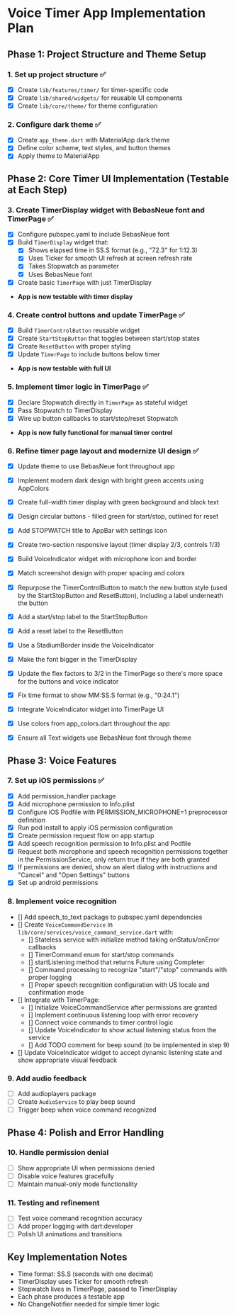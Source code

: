 # Voice Timer App Implementation Plan

## Phase 1: Project Structure and Theme Setup

### 1. Set up project structure ✅
- [x] Create `lib/features/timer/` for timer-specific code
- [x] Create `lib/shared/widgets/` for reusable UI components
- [x] Create `lib/core/theme/` for theme configuration

### 2. Configure dark theme ✅
- [x] Create `app_theme.dart` with MaterialApp dark theme
- [x] Define color scheme, text styles, and button themes
- [x] Apply theme to MaterialApp

## Phase 2: Core Timer UI Implementation (Testable at Each Step)

### 3. Create TimerDisplay widget with BebasNeue font and TimerPage ✅
- [x] Configure pubspec.yaml to include BebasNeue font
- [x] Build `TimerDisplay` widget that:
  - [x] Shows elapsed time in SS.S format (e.g., "72.3" for 1:12.3)
  - [x] Uses Ticker for smooth UI refresh at screen refresh rate
  - [x] Takes Stopwatch as parameter
  - [x] Uses BebasNeue font
- [x] Create basic `TimerPage` with just TimerDisplay
- **App is now testable with timer display**

### 4. Create control buttons and update TimerPage ✅
- [x] Build `TimerControlButton` reusable widget
- [x] Create `StartStopButton` that toggles between start/stop states
- [x] Create `ResetButton` with proper styling
- [x] Update `TimerPage` to include buttons below timer
- **App is now testable with full UI**

### 5. Implement timer logic in TimerPage ✅
- [x] Declare Stopwatch directly in `TimerPage` as stateful widget
- [x] Pass Stopwatch to TimerDisplay
- [x] Wire up button callbacks to start/stop/reset Stopwatch
- **App is now fully functional for manual timer control**

### 6. Refine timer page layout and modernize UI design ✅
- [x] Update theme to use BebasNeue font throughout app
- [x] Implement modern dark design with bright green accents using AppColors
- [x] Create full-width timer display with green background and black text
- [x] Design circular buttons - filled green for start/stop, outlined for reset
- [x] Add STOPWATCH title to AppBar with settings icon
- [x] Create two-section responsive layout (timer display 2/3, controls 1/3)
- [x] Build VoiceIndicator widget with microphone icon and border
- [x] Match screenshot design with proper spacing and colors
- [x] Repurpose the TimerControlButton to match the new button style (used by the StartStopButton and ResetButton), including a label underneath the button
- [x] Add a start/stop label to the StartStopButton
- [x] Add a reset label to the ResetButton
- [x] Use a StadiumBorder inside the VoiceIndicator
- [x] Make the font bigger in the TimerDisplay
- [x] Update the flex factors to 3/2 in the TimerPage so there's more space for the buttons and voice indicator
- [x] Fix time format to show MM:SS.S format (e.g., "0:24.1")
- [x] Integrate VoiceIndicator widget into TimerPage UI
- [x] Use colors from app_colors.dart throughout the app
- [x] Ensure all Text widgets use BebasNeue font through theme


## Phase 3: Voice Features

### 7. Set up iOS permissions ✅
- [x] Add permission_handler package
- [x] Add microphone permission to Info.plist
- [x] Configure iOS Podfile with PERMISSION_MICROPHONE=1 preprocessor definition
- [x] Run pod install to apply iOS permission configuration
- [x] Create permission request flow on app startup
- [x] Add speech recognition permission to Info.plist and Podfile
- [x] Request both microphone and speech recognition permissions together in the PermissionService, only return true if they are both granted
- [x] If permissions are denied, show an alert dialog with instructions and "Cancel" and "Open Settings" buttons
- [x] Set up android permissions
### 8. Implement voice recognition 
- [] Add speech_to_text package to pubspec.yaml dependencies
- [] Create `VoiceCommandService` in `lib/core/services/voice_command_service.dart` with:
  - [] Stateless service with initialize method taking onStatus/onError callbacks
  - [] TimerCommand enum for start/stop commands
  - [] startListening method that returns Future<TimerCommand> using Completer
  - [] Command processing to recognize "start"/"stop" commands with proper logging
  - [] Proper speech recognition configuration with US locale and confirmation mode
- [] Integrate with TimerPage:
  - [] Initialize VoiceCommandService after permissions are granted
  - [] Implement continuous listening loop with error recovery
  - [] Connect voice commands to timer control logic
  - [] Update VoiceIndicator to show actual listening status from the service
  - [] Add TODO comment for beep sound (to be implemented in step 9)
- [] Update VoiceIndicator widget to accept dynamic listening state and show appropriate visual feedback

### 9. Add audio feedback
- [ ] Add audioplayers package
- [ ] Create `AudioService` to play beep sound
- [ ] Trigger beep when voice command recognized

## Phase 4: Polish and Error Handling

### 10. Handle permission denial
- [ ] Show appropriate UI when permissions denied
- [ ] Disable voice features gracefully
- [ ] Maintain manual-only mode functionality

### 11. Testing and refinement
- [ ] Test voice command recognition accuracy
- [ ] Add proper logging with dart:developer
- [ ] Polish UI animations and transitions

## Key Implementation Notes
- Time format: SS.S (seconds with one decimal)
- TimerDisplay uses Ticker for smooth refresh
- Stopwatch lives in TimerPage, passed to TimerDisplay
- Each phase produces a testable app
- No ChangeNotifier needed for simple timer logic